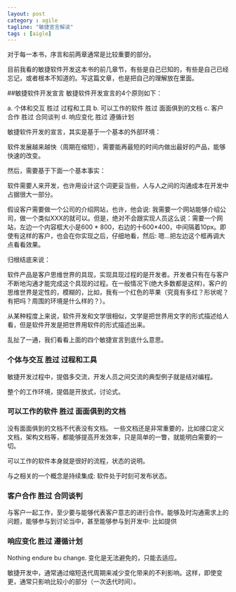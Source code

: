 ```yaml
---
layout: post
category : agile
tagline: "敏捷宣言解读"
tags : [aigle]
---
```


对于每一本书，序言和前两章通常是比较重要的部分。

目前我看的敏捷软件开发这本书的前几章节，有些是自己已知的，有些是自己已经忘记，或者根本不知道的。写这篇文章，也是把自己的理解放在里面。

##敏捷软件开发宣言
敏捷软件开发宣言的4个原则如下：

  a. 个体和交互     胜过     过程和工具
  b. 可以工作的软件  胜过     面面俱到的文档
  c. 客户合作       胜过     合同谈判
  d. 响应变化       胜过     遵循计划


敏捷软件开发的宣言，其实是基于一个基本的外部环境：
  
  软件发展越来越快（周期在缩短），需要能再最短的时间内做出最好的产品，能够快速的改变。

然后，需要基于下面一个基本事实：
  
  软件需要人来开发，也许用设计这个词更妥当些，人与人之间的沟通成本在开发中占据很大一部分。

  假设客户需要做一个公司的介绍网站，也许，他会说: 我需要一个网站能够介绍公司，做一个类似XXX的就可以。但是，绝对不会跟实现人员这么说：需要一个网站，左边一个内容框大小是600 * 800，右边的十600*400，中间隔着10px。即使有这样的客户，也会在你实现之后，仔细地看，然后: 嗯...把左边这个框再调大点看看效果。

归根结底来说： 

软件产品是客户思维世界的具现，实现具现过程的是开发者。开发者只有在与客户不断地沟通才能完成这个具现的过程。在一般情况下(绝大多数都是这样)，客户的思维世界是定性的，模糊的，比如，我有一个红色的苹果（究竟有多红？形状呢？有把吗？周围的环境是什么样的？）。

从某种程度上来说，软件开发和文学很相似，文学是把世界用文字的形式描述给人看，但是软件开发是把世界用软件的形式描述出来。


乱扯了一通，我们看看上面的四个敏捷宣言到底什么意思。

### 个体与交互   胜过    过程和工具

敏捷开发过程中，提倡多交流，开发人员之间交流的典型例子就是结对编程。

整个的工作环境，提倡是开放式，讨论式。

### 可以工作的软件 胜过   面面俱到的文档

没有面面俱到的文档不代表没有文档。 一些文档还是非常重要的，比如接口定义文档，架构文档等，都能够提高开发效率，只是简单的一瞥，就能明白需要的一切。

可以工作的软件本身就是很好的流程，状态的说明。

与之相关的一个概念是持续集成: 软件处于时刻可发布状态。

### 客户合作 胜过 合同谈判

与客户一起工作，至少要与能够代表客户意志的进行合作。能够及时沟通需求上的问题，能够参与到讨论当中，甚至能够参与到开发中: 比如提供

### 响应变化 胜过 遵循计划

Nothing endure bu change. 变化是无法避免的，只能去适应。

敏捷开发中，通常通过缩短迭代周期来减少变化带来的不利影响。这样，即使变更，通常只影响比较小的部分（一次迭代时间）。


